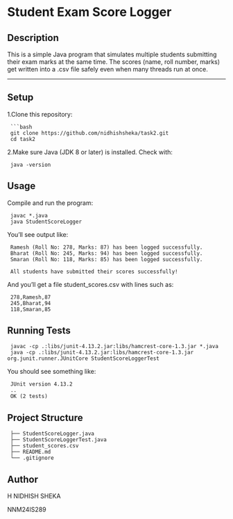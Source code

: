 # Student Exam Score Logger 



## Description

This is a simple Java program that simulates multiple students submitting their exam marks at the same time. The scores (name, roll number, marks) get written into a .csv file safely even when many threads run at once.

-----

## Setup

1.Clone this repository:

     ```bash
     git clone https://github.com/nidhishsheka/task2.git  
     cd task2  

2.Make sure Java (JDK 8 or later) is installed. Check with:

     java -version  

## Usage

Compile and run the program:
  
     javac *.java  
     java StudentScoreLogger

You’ll see output like:

     Ramesh (Roll No: 278, Marks: 87) has been logged successfully.
     Bharat (Roll No: 245, Marks: 94) has been logged successfully.
     Smaran (Roll No: 118, Marks: 85) has been logged successfully.

     All students have submitted their scores successfully!

And you’ll get a file student_scores.csv with lines such as:

     278,Ramesh,87
     245,Bharat,94
     118,Smaran,85

## Running Tests

     javac -cp .:libs/junit-4.13.2.jar:libs/hamcrest-core-1.3.jar *.java  
     java -cp .:libs/junit-4.13.2.jar:libs/hamcrest-core-1.3.jar org.junit.runner.JUnitCore StudentScoreLoggerTest  


You should see something like: 
      
     JUnit version 4.13.2
     ..
     OK (2 tests)


## Project Structure

     ├── StudentScoreLogger.java      
     ├── StudentScoreLoggerTest.java  
     ├── student_scores.csv           
     ├── README.md                    
     └── .gitignore                   


## Author

H NIDHISH SHEKA

NNM24IS289
    


     

